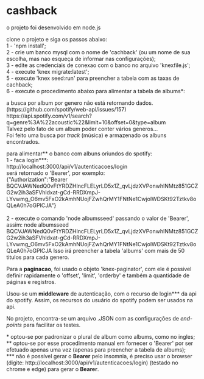 # cashback
<p>
o projeto foi desenvolvido em node.js
<p>
clone o projeto e siga os passos abaixo:<br>
1 - 'npm install';<br>
2 - crie um banco mysql com o nome de 'cachback' (ou um nome de sua escolha, mas nao esqueça de informar nas configurações);<br>
3 - edite as credenciais de conexao com o banco no arquivo 'knexfile.js';<br>
4 - execute 'knex migrate:latest';<br>
5 - execute 'knex seed:run' para preencher a tabela com as taxas de cachback;<br>
6 - execute o procedimento abaixo para alimentar a tabela de albums*:<br>
<p>
a busca por album por genero não está retornando dados. (https://github.com/spotify/web-api/issues/157)<br>
https://api.spotify.com/v1/search?q=genre%3A%22acoustic%22&limit=10&offset=0&type=album<br>
 Talvez pelo fato de um album poder conter vários generos...
<br>
 Foi feito uma busca por <i>track</i> (música) e armazenado os albuns encontrados.<br>
<p>
para alimentar** o banco com albuns oriundos do spotify:<br>
1 - faca login***:<br>
http://localhost:3000/api/v1/autenticacoes/login<br>
será retornado o 'Bearer', por exemplo:<br>
{"Authorization":"Bearer BQCVJAWNedQ0vFtYRDZHlncFLELyrLD5x1Z_qvLjdzXVPonwhINMtz851GCZG2w2ih3aSFVhldxat-gCd-RRDXmpJ-LYvwmg_O6mv5FxO2kAmhNUojFZwhQrMY1FNtNe1CwjolWDSKt92Tztkv8oQLeA0h7oGPICJA"}<br>
<br>
2 - execute o comando 'node albumsseed' passando o valor de 'Bearer', assim:
node albumsseed BQCVJAWNedQ0vFtYRDZHlncFLELyrLD5x1Z_qvLjdzXVPonwhINMtz851GCZG2w2ih3aSFVhldxat-gCd-RRDXmpJ-LYvwmg_O6mv5FxO2kAmhNUojFZwhQrMY1FNtNe1CwjolWDSKt92Tztkv8oQLeA0h7oGPICJA
Isso irá preencher a tabela 'albums' com mais de 50 titulos para cada genero.<br>
<p>
 Para a <strong>paginacao</strong>, foi usado o objeto 'knex-paginator', com ele é possivel definir rapidamente o 'offset', 'limit', 'orderby' e também a quantidade de páginas e registros.
<p>
  Usou-se um <strong>middleware</strong> de autenticação, com o recurso de login*** da api do spotify. Assim, os recursos do usuário do spotify podem ser usados na api.
<p>  
  No projeto, encontra-se um arquivo .JSON com as configurações de <i>end-points</i> para facilitar os testes.
  <p>
  &#42; optou-se por padronizar o plural de album como albums, como no ingles;<br>
** optou-se por esse procedimento manual em fornecer o 'Bearer' por ser efetuado apenas uma vez (apenas para preencher a tabela de albums);<br>
*** não é possível gerar o <strong>Bearer</strong> pelo insomnia, é preciso usar o browser (digite: http://localhost:3000/api/v1/autenticacoes/login) (testado no chrome e edge)  para gerar o <strong>Bearer</strong>.
